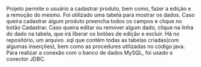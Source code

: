 Projeto permite o usuário a cadastrar produto, bem como, fazer a edição e a remoção do mesmo. Foi utilizado uma tabela para mostrar os dados.
Caso queira cadastrar algum produto preencha todos os campos e clique no botão Cadastrar. 
Caso queira editar ou remover algum dado, clique na linha do dado na tabela, que irá liberar os botões de edição e excluir.
Há no repositório, um arquivo .sql que contém todas as tabelas criadas(com algumas inserções), bem como as procedures utilizadas no código java.
Para realizar a conexão com o banco de dados MySQL, foi usado o conector JDBC.
